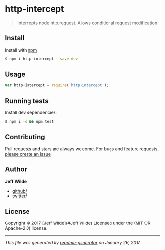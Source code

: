 # http-intercept

> Intercepts node http.request. Allows conditional request modification.

## Install

Install with [npm](https://www.npmjs.com/)

```sh
$ npm i http-intercept --save-dev
```

## Usage

```js
var http-intercept = require('http-intercept');
```

## Running tests

Install dev dependencies:

```sh
$ npm i -d && npm test
```

## Contributing

Pull requests and stars are always welcome. For bugs and feature requests, [please create an issue](https://github.com/gofreddo/http-intercep/issues)

## Author

**Jeff Wilde**

* [github/](https://github.com/)
* [twitter/](http://twitter.com/)

## License

Copyright © 2017 [Jeff Wilde](#Jeff Wilde)
Licensed under the (MIT OR Apache-2.0) license.

***

_This file was generated by [readme-generator](https://github.com/jonschlinkert/readme-generator) on January 26, 2017._
